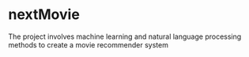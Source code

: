 # nextMovie
The project involves machine learning and natural language processing methods to create a movie recommender system

